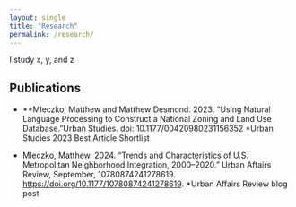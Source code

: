 ```yaml
---
layout: single
title: "Research"
permalink: /research/
---
```


I study x, y, and z

## Publications

- **Mleczko, Matthew and Matthew Desmond. 2023. “Using Natural Language Processing to Construct a National Zoning and Land Use Database.”Urban Studies. doi: 10.1177/00420980231156352
  *Urban Studies 2023 Best Article Shortlist

- Mleczko, Matthew. 2024. “Trends and Characteristics of U.S. Metropolitan Neighborhood Integration,
2000–2020.” Urban Affairs Review, September, 10780874241278619. https://doi.org/10.1177/10780874241278619.
  *Urban Affairs Review blog post

